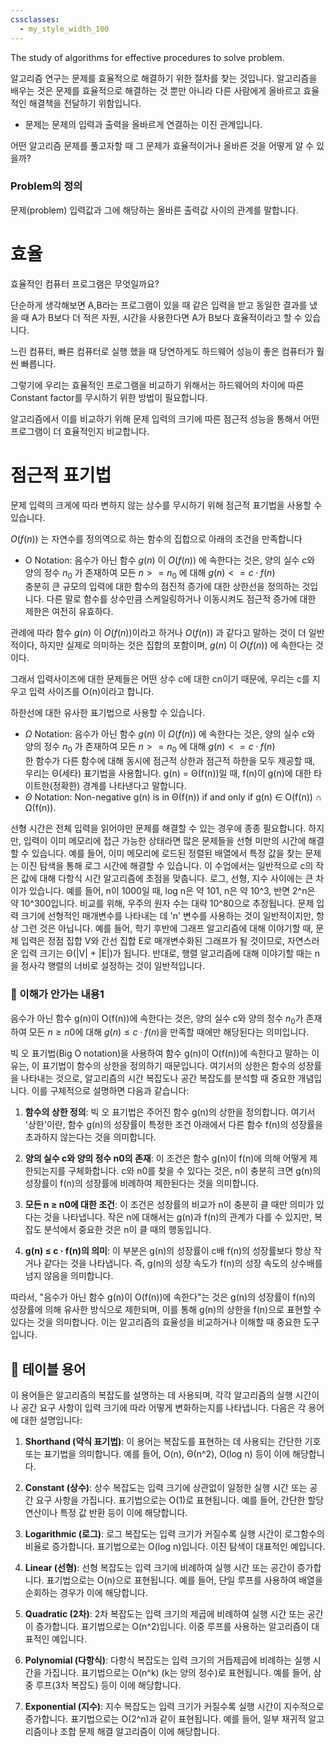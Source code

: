 ```yaml
---
cssclasses:
  - my_style_width_100
---
```


The study of algorithms for effective procedures to solve problem.

알고리즘 연구는 문제를 효율적으로 해결하기 위한 절차를 찾는 것입니다.
알고리즘을 배우는 것은 문제를 효율적으로 해결하는 것 뿐만 아니라 다른 사람에게 올바르고 효율적인 해결책을 전달하기 위함입니다.

- 문제는 문제의 입력과 출력을 올바르게 연결하는 이진 관계입니다.


어떤 알고리즘 문제를 풀고자할 때 그 문제가 효율적이거나 올바른 것을 어떻게 알 수 있을까?

### Problem의 정의
문제(problem) 입력값과 그에 해당하는 올바른 출력값 사이의 관계를 말합니다. 



# 효율

효율적인 컴퓨터 프로그램은 무엇일까요? 

단순하게 생각해보면 A,B라는 프로그램이 있을 때 같은 입력을 받고 동일한 결과를 냈을 때 A가 B보다 더 적은 자원, 시간을 사용한다면 A가 B보다 효율적이라고 할 수 있습니다.

느린 컴퓨터, 빠른 컴퓨터로 실행 했을 때 당연하게도 하드웨어 성능이 좋은 컴퓨터가 훨씬 빠릅니다.

그렇기에 우리는 효율적인 프로그램을 비교하기 위해서는 하드웨어의 차이에 따른 Constant factor를 무시하기 위한 방법이 필요합니다.

알고리즘에서 이를 비교하기 위해 문제 입력의 크기에 따른 점근적 성능을 통해서 어떤 프로그램이 더 효율적인지 비교합니다.


# 점근적 표기법

문제 입력의 크게에 따라 변하지 않는 상수를 무시하기 위해 점근적 표기법을 사용할 수 있습니다.

$O(f(n))$ 는 자연수를 정의역으로 하는  함수의 집합으로 아래의 조건을 만족합니다
- O Notation:  음수가 아닌 함수  $g(n)$ 이 $O(f(n))$ 에 속한다는 것은, 양의 실수 c와 양의 정수 $n_0$ 가 존재하여 모든 $n>=n_0$ 에 대해 $g(n) <= c · f(n)$  
충분히 큰 규모의 입력에 대한 함수의 점진적 증가에 대한 상한선을 정의하는 것입니다. 다른 말로 함수를 상수만큼 스케일링하거나 이동시켜도 점근적 증가에 대한 제한은 여전히 유효하다.

관례에 따라 함수 $g(n)$ 이 $O(f(n))$이라고 하거나 $O(f(n))$ 과 같다고 말하는 것이 더 일반적이다, 하지만 실제로 의미하는 것은 집합의 포함이며, $g(n)$ 이 $O(f(n))$ 에 속한다는 것이다.

그래서 입력사이즈에 대한 문제들은 어떤 상수 c에 대한 cn이기 때문에, 우리는 c를 지우고 입력 사이즈를 O(n)이라고 합니다.

하한선에 대한 유사한 표기법으로 사용할 수 있습니다.
- $Ω$ Notation: 음수가 아닌 함수  $g(n)$ 이 $Ω(f(n))$ 에 속한다는 것은, 양의 실수 c와 양의 정수 $n_0$ 가 존재하여 모든 $n>=n_0$ 에 대해 $g(n) <= c · f(n)$  
한 함수가 다른 함수에 대해 동시에 점근적 상한과 점근적 하한을 모두 제공할 때, 우리는 Θ(세타) 표기법을 사용합니다. g(n) = Θ(f(n))일 때, f(n)이 g(n)에 대한 타이트한(정확한) 경계를 나타낸다고 말합니다.
- $Θ$ Notation: Non-negative g(n) is in Θ(f(n)) if and only if g(n) ∈ O(f(n)) ∩ Ω(f(n)).

선형 시간은 전체 입력을 읽어야만 문제를 해결할 수 있는 경우에 종종 필요합니다. 하지만, 입력이 이미 메모리에 접근 가능한 상태라면 많은 문제들을 선형 미만의 시간에 해결할 수 있습니다. 예를 들어, 이미 메모리에 로드된 정렬된 배열에서 특정 값을 찾는 문제는 이진 탐색을 통해 로그 시간에 해결할 수 있습니다. 이 수업에서는 일반적으로 c의 작은 값에 대해 다항식 시간 알고리즘에 초점을 맞춥니다. 로그, 선형, 지수 사이에는 큰 차이가 있습니다. 예를 들어, n이 1000일 때, log n은 약 101, n은 약 10^3, 반면 2^n은 약 10^300입니다. 비교를 위해, 우주의 원자 수는 대략 10^80으로 추정됩니다. 문제 입력 크기에 선형적인 매개변수를 나타내는 데 'n' 변수를 사용하는 것이 일반적이지만, 항상 그런 것은 아닙니다. 예를 들어, 학기 후반에 그래프 알고리즘에 대해 이야기할 때, 문제 입력은 정점 집합 V와 간선 집합 E로 매개변수화된 그래프가 될 것이므로, 자연스러운 입력 크기는 Θ(|V| + |E|)가 됩니다. 반대로, 행렬 알고리즘에 대해 이야기할 때는 n을 정사각 행렬의 너비로 설정하는 것이 일반적입니다.

### 🤔 이해가 안가는 내용1
음수가 아닌 함수 g(n)이 O(f(n))에 속한다는 것은, 양의 실수 c와 양의 정수 $n_0$가 존재하여 모든 $n ≥ n0$에 대해 $g(n) ≤ c · f(n)$을 만족할 때에만 해당된다는 의미입니다.

빅 오 표기법(Big O notation)을 사용하여 함수 g(n)이 O(f(n))에 속한다고 말하는 이유는, 이 표기법이 함수의 상한을 정의하기 때문입니다. 여기서의 상한은 함수의 성장률을 나타내는 것으로, 알고리즘의 시간 복잡도나 공간 복잡도를 분석할 때 중요한 개념입니다. 이를 구체적으로 설명하면 다음과 같습니다:

1. **함수의 상한 정의**: 빅 오 표기법은 주어진 함수 g(n)의 상한을 정의합니다. 여기서 '상한'이란, 함수 g(n)의 성장률이 특정한 조건 아래에서 다른 함수 f(n)의 성장률을 초과하지 않는다는 것을 의미합니다.
    
2. **양의 실수 c와 양의 정수 n0의 존재**: 이 조건은 함수 g(n)이 f(n)에 의해 어떻게 제한되는지를 구체화합니다. c와 n0를 찾을 수 있다는 것은, n이 충분히 크면 g(n)의 성장률이 f(n)의 성장률에 비례하여 제한된다는 것을 의미합니다.
    
3. **모든 n ≥ n0에 대한 조건**: 이 조건은 성장률의 비교가 n이 충분히 클 때만 의미가 있다는 것을 나타냅니다. 작은 n에 대해서는 g(n)과 f(n)의 관계가 다를 수 있지만, 복잡도 분석에서 중요한 것은 n이 클 때의 행동입니다.
    
4. **g(n) ≤ c · f(n)의 의미**: 이 부분은 g(n)의 성장률이 c배 f(n)의 성장률보다 항상 작거나 같다는 것을 나타냅니다. 즉, g(n)의 성장 속도가 f(n)의 성장 속도의 상수배를 넘지 않음을 의미합니다.
    

따라서, "음수가 아닌 함수 g(n)이 O(f(n))에 속한다"는 것은 g(n)의 성장률이 f(n)의 성장률에 의해 유사한 방식으로 제한되며, 이를 통해 g(n)의 상한을 f(n)으로 표현할 수 있다는 것을 의미합니다. 이는 알고리즘의 효율성을 비교하거나 이해할 때 중요한 도구입니다.


## 🤔 테이블 용어
  
이 용어들은 알고리즘의 복잡도를 설명하는 데 사용되며, 각각 알고리즘의 실행 시간이나 공간 요구 사항이 입력 크기에 따라 어떻게 변화하는지를 나타냅니다. 다음은 각 용어에 대한 설명입니다:

1. **Shorthand (약식 표기법)**: 이 용어는 복잡도를 표현하는 데 사용되는 간단한 기호 또는 표기법을 의미합니다. 예를 들어, O(n), Θ(n^2), O(log n) 등이 이에 해당합니다.
    
2. **Constant (상수)**: 상수 복잡도는 입력 크기에 상관없이 일정한 실행 시간 또는 공간 요구 사항을 가집니다. 표기법으로는 O(1)로 표현됩니다. 예를 들어, 간단한 할당 연산이나 특정 값 반환 등이 이에 해당합니다.
    
3. **Logarithmic (로그)**: 로그 복잡도는 입력 크기가 커질수록 실행 시간이 로그함수의 비율로 증가합니다. 표기법으로는 O(log n)입니다. 이진 탐색이 대표적인 예입니다.
    
4. **Linear (선형)**: 선형 복잡도는 입력 크기에 비례하여 실행 시간 또는 공간이 증가합니다. 표기법으로는 O(n)으로 표현됩니다. 예를 들어, 단일 루프를 사용하여 배열을 순회하는 경우가 이에 해당합니다.
    
5. **Quadratic (2차)**: 2차 복잡도는 입력 크기의 제곱에 비례하여 실행 시간 또는 공간이 증가합니다. 표기법으로는 O(n^2)입니다. 이중 루프를 사용하는 알고리즘이 대표적인 예입니다.
    
6. **Polynomial (다항식)**: 다항식 복잡도는 입력 크기의 거듭제곱에 비례하는 실행 시간을 가집니다. 표기법으로는 O(n^k) (k는 양의 정수)로 표현됩니다. 예를 들어, 삼중 루프(3차 복잡도) 등이 이에 해당합니다.
    
7. **Exponential (지수)**: 지수 복잡도는 입력 크기가 커질수록 실행 시간이 지수적으로 증가합니다. 표기법으로는 O(2^n)과 같이 표현됩니다. 예를 들어, 일부 재귀적 알고리즘이나 조합 문제 해결 알고리즘이 이에 해당합니다.